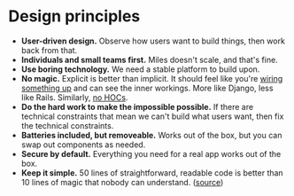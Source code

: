 # Design principles

- **User-driven design.** Observe how users want to build things, then work back from that.
- **Individuals and small teams first.** Miles doesn't scale, and that's fine.
- **Use boring technology.** We need a stable platform to build upon.
- **No magic.** Explicit is better than implicit. It should feel like you're [wiring something up](https://en.wikipedia.org/wiki/Moog_modular_synthesizer) and can see the inner workings. More like Django, less like Rails. Similarly, [no HOCs](https://cdb.reacttraining.com/use-a-render-prop-50de598f11ce).
- **Do the hard work to make the impossible possible.** If there are technical constraints that mean we can't build what users want, then fix the technical constraints.
- **Batteries included, but removeable.** Works out of the box, but you can swap out components as needed.
- **Secure by default.** Everything you need for a real app works out of the box.
- **Keep it simple.** 50 lines of straightforward, readable code is better than 10 lines of magic that nobody can understand. ([source](https://github.com/moby/moby/blob/master/project/PRINCIPLES.md))
